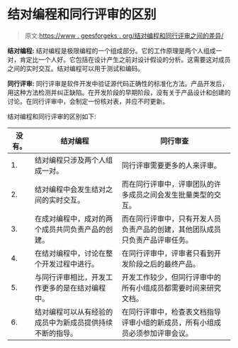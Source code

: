 # 结对编程和同行评审的区别

> 原文:[https://www . geesforgeks . org/结对编程和同行评审之间的差异/](https://www.geeksforgeeks.org/difference-between-pair-programming-and-peer-reviews/)

**结对编程:**
结对编程是极限编程的一个组成部分。它的工作原理是两个人组成一对，肯定比一个人好。它包括在设计产生之前对设计假设的分析。这需要这对成员之间的实时交互。结对编程可以用于测试和编码。

**同行评审:**
同行评审是软件开发中验证源代码正确性的标准化方法。产品开发后，用这种方法检测并纠正缺陷。在开发阶段的早期阶段，没有关于产品设计和创建的讨论。在同行评审中，会制定一份核对表，并应不时更新。

结对编程和同行评审的区别如下:

<center>

| 没有。 | 结对编程 | 同行审查 |
| --- | --- | --- |
| 1. | 结对编程只涉及两个人组成一对。 | 同行评审需要更多的人来评审。 |
| 2. | 结对编程中会发生结对之间的实时交互。 | 而在同行评审中，评审团队的许多成员之间会发生批量类型的交互。 |
| 3. | 在成对编程中，成对的两个成员共同负责产品的创建。 | 而在同行评审中，只有开发人员负责产品的创建，其他团队成员只负责产品评审任务。 |
| 4. | 在结对编程中，讨论在整个开发过程中进行。 | 在同行评审中，评审者只看到开发阶段之后的最终产品。 |
| 5. | 与同行评审相比，开发工作更多的是在结对编程中。 | 开发工作较少，但同行评审中的所有小组成员都需要时间来研究文档。 |
| 6. | 结对编程可以从有经验的成员中为新成员提供持续不断的指导。 | 在同行评审中，检查表文档指导评审小组的新成员，所有小组成员必须参加评审会议。 |

</center>